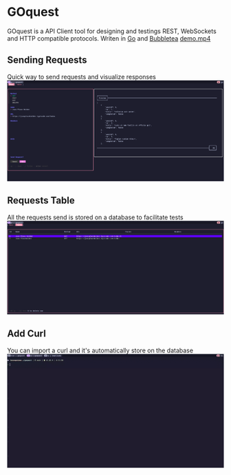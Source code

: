 # GOquest

GOquest is a API Client tool for designing and testings REST, WebSockets and HTTP compatible protocols. Writen in [Go](https://golang.org/) and [Bubbletea](https://github.com/charmbracelet/bubbletea)
[demo.mp4](https://github.com/user-attachments/assets/fec18357-4ea3-4f2f-a7bd-0cb9e24f6ffb)

## Sending Requests

Quick way to send requests and visualize responses 
![App Screenshot](./readme/main.png)

## Requests Table

All the requests send is stored on a database to facilitate tests 
![App Screenshot](./readme/table.png)


## Add Curl

You can import a curl and it's automatically store on the database
![App Screenshot](./readme/curl-demo.gif)
